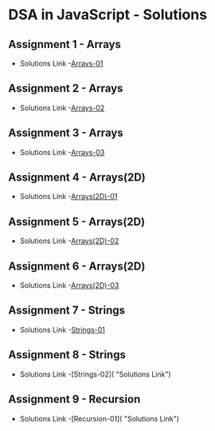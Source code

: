 # DSA in JavaScript - Solutions

## Assignment 1 - Arrays

- Solutions Link -[Arrays-01](https://github.com/MadhavSahi/FullStack-JavaScript-2022-23/tree/main/PlacementProgramAssignment_MadhavSahi/01-Arrays "Solutions Link")

## Assignment 2 - Arrays

- Solutions Link -[Arrays-02](https://github.com/MadhavSahi/FullStack-JavaScript-2022-23/tree/main/PlacementProgramAssignment_MadhavSahi/02-Arrays "Solutions Link")

## Assignment 3 - Arrays

- Solutions Link -[Arrays-03](https://github.com/MadhavSahi/FullStack-JavaScript-2022-23/tree/main/PlacementProgramAssignment_MadhavSahi/03-Arrays "Solutions Link")

## Assignment 4 - Arrays(2D)

- Solutions Link -[Arrays(2D)-01](https://github.com/MadhavSahi/FullStack-JavaScript-2022-23/tree/main/PlacementProgramAssignment_MadhavSahi/04-Arrays(2D) "Solutions Link")

## Assignment 5 - Arrays(2D)

- Solutions Link -[Arrays(2D)-02](https://github.com/MadhavSahi/FullStack-JavaScript-2022-23/tree/main/PlacementProgramAssignment_MadhavSahi/05-Arrays(2D) "Solutions Link")

## Assignment 6 - Arrays(2D)

- Solutions Link -[Arrays(2D)-03](https://github.com/MadhavSahi/FullStack-JavaScript-2022-23/tree/main/PlacementProgramAssignment_MadhavSahi/06-Arrays(2D) "Solutions Link")
## Assignment 7 - Strings

- Solutions Link -[Strings-01](https://github.com/MadhavSahi/FullStack-JavaScript-2022-23/tree/main/PlacementProgramAssignment_MadhavSahi/07-Strings "Solutions Link")
## Assignment 8 - Strings

- Solutions Link -[Strings-02]( "Solutions Link")
## Assignment 9 - Recursion

- Solutions Link -[Recursion-01]( "Solutions Link")